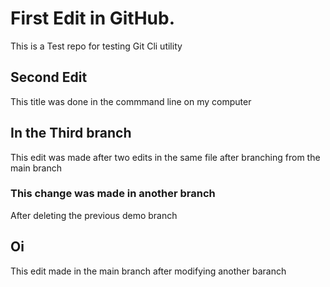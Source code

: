 # First Edit in GitHub.
This is a Test repo for testing Git Cli utility

## Second Edit
This title was done in the commmand line on my computer

## In the Third branch
This edit was made after two edits in the same file after branching from the main branch

### This change was made in another branch 
After deleting the previous demo branch

## Oi
This edit made in the main branch after modifying another baranch
